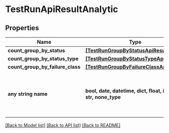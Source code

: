 # TestRunApiResultAnalytic


## Properties
Name | Type | Description | Notes
------------ | ------------- | ------------- | -------------
**count_group_by_status** | [**[TestRunGroupByStatusApiResult]**](TestRunGroupByStatusApiResult.md) |  | 
**count_group_by_status_type** | [**[TestRunGroupByStatusTypeApiResult]**](TestRunGroupByStatusTypeApiResult.md) |  | 
**count_group_by_failure_class** | [**[TestRunGroupByFailureClassApiResult]**](TestRunGroupByFailureClassApiResult.md) |  | 
**any string name** | **bool, date, datetime, dict, float, int, list, str, none_type** | any string name can be used but the value must be the correct type | [optional]

[[Back to Model list]](../README.md#documentation-for-models) [[Back to API list]](../README.md#documentation-for-api-endpoints) [[Back to README]](../README.md)


